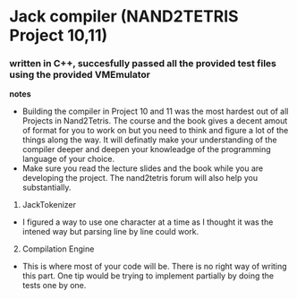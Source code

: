 # Jack compiler (NAND2TETRIS Project 10,11)
### written in C++, succesfully passed all the provided test files using the provided VMEmulator

**notes**
- Building the compiler in Project 10 and 11 was the most hardest out of all Projects in Nand2Tetris. The course and the book gives a decent amout of format for you to work on but you need to think and figure a lot of the things along the way. It will definatly make your understanding of the compiler deeper and deepen your knowleadge of the programming language of your choice.
- Make sure you read the lecture slides and the book while you are developing the project. The nand2tetris forum will also help you substantially.


1. JackTokenizer
- I figured a way to use one character at a time as I thought it was the intened way but parsing line by line could work.
2. Compilation Engine
- This is where most of your code will be. There is no right way of writing this part. One tip would be trying to implement partially by doing the tests one by one.
